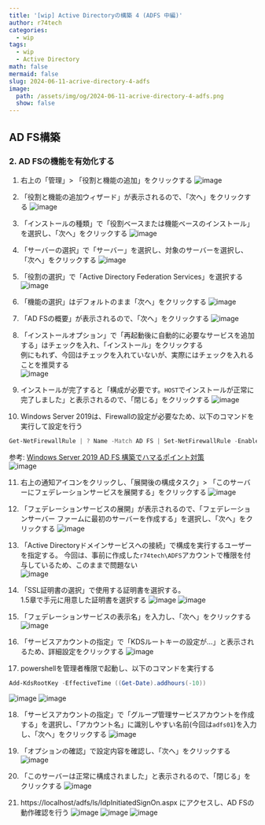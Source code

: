 ```yaml
---
title: '[wip] Active Directoryの構築 4 (ADFS 中編)'
author: r74tech
categories:
  - wip
tags:
  - wip
  - Active Directory
math: false
mermaid: false
slug: 2024-06-11-acrive-directory-4-adfs
image:
  path: /assets/img/og/2024-06-11-acrive-directory-4-adfs.png
  show: false
---
```


## AD FS構築
### 2. AD FSの機能を有効化する

1. 右上の「管理」> 「役割と機能の追加」をクリックする
![image](/assets/img/post/2024-06-11/adfs02/001.png)

2. 「役割と機能の追加ウィザード」が表示されるので、「次へ」をクリックする
![image](/assets/img/post/2024-06-11/adfs02/002.png)

3. 「インストールの種類」で「役割ベースまたは機能ベースのインストール」を選択し、「次へ」をクリックする
![image](/assets/img/post/2024-06-11/adfs02/003.png)

4. 「サーバーの選択」で「サーバー」を選択し、対象のサーバーを選択し、「次へ」をクリックする
![image](/assets/img/post/2024-06-11/adfs02/004.png)

5. 「役割の選択」で「Active Directory Federation Services」を選択する
![image](/assets/img/post/2024-06-11/adfs02/005.png)

6. 「機能の選択」はデフォルトのまま「次へ」をクリックする
![image](/assets/img/post/2024-06-11/adfs02/006.png)

7. 「AD FSの概要」が表示されるので、「次へ」をクリックする
![image](/assets/img/post/2024-06-11/adfs02/007.png)

8. 「インストールオプション」で「再起動後に自動的に必要なサービスを追加する」はチェックを入れ、「インストール」をクリックする  
例にもれず、今回はチェックを入れていないが、実際にはチェックを入れることを推奨する  
![image](/assets/img/post/2024-06-11/adfs02/008.png)

9. インストールが完了すると「構成が必要です。`HOST`でインストールが正常に完了しました」と表示されるので、「閉じる」をクリックする
![image](/assets/img/post/2024-06-11/adfs02/009.png)

10.  Windows Server 2019は、Firewallの設定が必要なため、以下のコマンドを実行して設定を行う
```powershell
Get-NetFirewallRule | ? Name -Match AD FS | Set-NetFirewallRule -Enabled True
```
参考: [Windows Server 2019 AD FS 構築でハマるポイント対策](https://www.vwnet.jp/windows/WS19/2019043001/WS19ADFS.htm)  
![image](/assets/img/post/2024-06-11/adfs02/010.png)

11.  右上の通知アイコンをクリックし、「展開後の構成タスク」> 「このサーバーにフェデレーションサービスを展開する」をクリックする
![image](/assets/img/post/2024-06-11/adfs02/011.png)

1.  「フェデレーションサービスの展開」が表示されるので、「フェデレーションサーバー ファームに最初のサーバーを作成する」を選択し、「次へ」をクリックする
![image](/assets/img/post/2024-06-11/adfs02/012.png)

1. 「Active Directoryドメインサービスへの接続」で構成を実行するユーザーを指定する。
今回は、事前に作成した`r74tech\ADFS`アカウントで権限を付与しているため、このままで問題ない  
![image](/assets/img/post/2024-06-11/adfs02/013.png)

1. 「SSL証明書の選択」で使用する証明書を選択する。  
1.5章で手元に用意した証明書を選択する
![image](/assets/img/post/2024-06-11/adfs02/014.png)
![image](/assets/img/post/2024-06-11/adfs02/015.png)

15. 「フェデレーションサービスの表示名」を入力し、「次へ」をクリックする
![image](/assets/img/post/2024-06-11/adfs02/016.png)

1.  「サービスアカウントの指定」で「KDSルートキーの設定が...」と表示されるため、詳細設定をクリックする
![image](/assets/img/post/2024-06-11/adfs02/017.png)

17. powershellを管理者権限で起動し、以下のコマンドを実行する
```powershell
Add-KdsRootKey -EffectiveTime ((Get-Date).addhours(-10))
```
![image](/assets/img/post/2024-06-11/adfs02/018.png)
![image](/assets/img/post/2024-06-11/adfs02/019.png)

18.  「サービスアカウントの指定」で「グループ管理サービスアカウントを作成する」を選択し、「アカウント名」に識別しやすい名前(今回は`adfs01`)を入力し、「次へ」をクリックする
![image](/assets/img/post/2024-06-11/adfs02/032.png)

19. 「オプションの確認」で設定内容を確認し、「次へ」をクリックする
![image](/assets/img/post/2024-06-11/adfs02/033.png)

20. 「このサーバーは正常に構成されました」と表示されるので、「閉じる」をクリックする
![image](/assets/img/post/2024-06-11/adfs02/034.png)

21. https://localhost/adfs/ls/IdpInitiatedSignOn.aspx にアクセスし、AD FSの動作確認を行う
![image](/assets/img/post/2024-06-11/adfs02/036.png)
![image](/assets/img/post/2024-06-11/adfs02/037.png)
![image](/assets/img/post/2024-06-11/adfs02/038.png)

